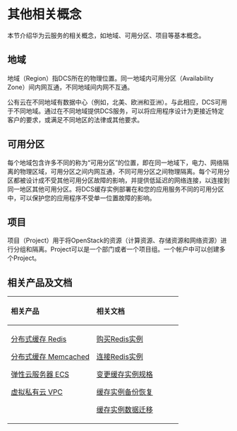 # 其他相关概念<a name="ZH-CN_TOPIC_0144197362"></a>

本节介绍华为云服务的相关概念，如地域、可用分区、项目等基本概念。

## 地域<a name="zh-cn_topic_0071033893_section12981046466"></a>

地域（Region）指DCS所在的物理位置。同一地域内可用分区（Availability Zone）间内网互通，不同地域间内网不互通。

公有云在不同地域有数据中心（例如，北美、欧洲和亚洲）。与此相应，DCS可用于不同地域。通过在不同地域提供DCS服务，可以将应用程序设计为更接近特定客户的要求，或满足不同地区的法律或其他要求。

## 可用分区<a name="zh-cn_topic_0071033893_section929920462617"></a>

每个地域包含许多不同的称为“可用分区”的位置，即在同一地域下，电力、网络隔离的物理区域，可用分区之间内网互通，不同可用分区之间物理隔离。每个可用分区都被设计成不受其他可用分区故障的影响，并提供低延迟的网络连接，以连接到同一地区其他可用分区。将DCS缓存实例部署在和您的应用服务不同的可用分区中，可以保护您的应用程序不受单一位置故障的影响。

## 项目<a name="zh-cn_topic_0071033893_section8561162475017"></a>

项目（Project）用于将OpenStack的资源（计算资源、存储资源和网络资源）进行分组和隔离。Project可以是一个部门或者一个项目组。一个帐户中可以创建多个Project。

## 相关产品及文档<a name="zh-cn_topic_0071033893_section1513819161390"></a>

<a name="zh-cn_topic_0071033893_zh-cn_topic_0046844820_table1073594361220"></a>
<table><thead align="left"><tr id="zh-cn_topic_0071033893_zh-cn_topic_0046844820_row197372430123"><th class="cellrowborder" valign="top" width="50%" id="mcps1.1.3.1.1"><p id="zh-cn_topic_0071033893_zh-cn_topic_0046844820_p4737243111216"><a name="zh-cn_topic_0071033893_zh-cn_topic_0046844820_p4737243111216"></a><a name="zh-cn_topic_0071033893_zh-cn_topic_0046844820_p4737243111216"></a>相关产品</p>
</th>
<th class="cellrowborder" valign="top" width="50%" id="mcps1.1.3.1.2"><p id="zh-cn_topic_0071033893_zh-cn_topic_0046844820_p18737144301214"><a name="zh-cn_topic_0071033893_zh-cn_topic_0046844820_p18737144301214"></a><a name="zh-cn_topic_0071033893_zh-cn_topic_0046844820_p18737144301214"></a>相关文档</p>
</th>
</tr>
</thead>
<tbody><tr id="zh-cn_topic_0071033893_zh-cn_topic_0046844820_row17371443131210"><td class="cellrowborder" valign="top" width="50%" headers="mcps1.1.3.1.1 "><p id="zh-cn_topic_0071033893_zh-cn_topic_0046844820_p13372054101419"><a name="zh-cn_topic_0071033893_zh-cn_topic_0046844820_p13372054101419"></a><a name="zh-cn_topic_0071033893_zh-cn_topic_0046844820_p13372054101419"></a><a href="https://www.huaweicloud.com/product/dcs.html?infodocbz" target="_blank" rel="noopener noreferrer">分布式缓存 Redis</a></p>
<p id="zh-cn_topic_0071033893_zh-cn_topic_0046844820_p19548105714519"><a name="zh-cn_topic_0071033893_zh-cn_topic_0046844820_p19548105714519"></a><a name="zh-cn_topic_0071033893_zh-cn_topic_0046844820_p19548105714519"></a><a href="https://www.huaweicloud.com/product/dcsmem.html?infodocbz" target="_blank" rel="noopener noreferrer">分布式缓存 Memcached</a></p>
<p id="zh-cn_topic_0071033893_zh-cn_topic_0046844820_p8862161219564"><a name="zh-cn_topic_0071033893_zh-cn_topic_0046844820_p8862161219564"></a><a name="zh-cn_topic_0071033893_zh-cn_topic_0046844820_p8862161219564"></a><a href="https://www.huaweicloud.com/product/ecs.html?infodocbz" target="_blank" rel="noopener noreferrer">弹性云服务器 ECS</a></p>
<p id="zh-cn_topic_0071033893_zh-cn_topic_0046844820_p841193941416"><a name="zh-cn_topic_0071033893_zh-cn_topic_0046844820_p841193941416"></a><a name="zh-cn_topic_0071033893_zh-cn_topic_0046844820_p841193941416"></a><a href="http://www.huaweicloud.com/product/vpc.html?infodocbz" target="_blank" rel="noopener noreferrer">虚拟私有云 VPC</a></p>
</td>
<td class="cellrowborder" valign="top" width="50%" headers="mcps1.1.3.1.2 "><p id="zh-cn_topic_0071033893_zh-cn_topic_0046844820_p1381695711471"><a name="zh-cn_topic_0071033893_zh-cn_topic_0046844820_p1381695711471"></a><a name="zh-cn_topic_0071033893_zh-cn_topic_0046844820_p1381695711471"></a><a href="https://support.huaweicloud.com/usermanual-dcs/dcs-zh-ug-180315001.html?infodocbz" target="_blank" rel="noopener noreferrer">购买Redis实例</a></p>
<p id="zh-cn_topic_0071033893_zh-cn_topic_0046844820_p682916370595"><a name="zh-cn_topic_0071033893_zh-cn_topic_0046844820_p682916370595"></a><a name="zh-cn_topic_0071033893_zh-cn_topic_0046844820_p682916370595"></a><a href="https://support.huaweicloud.com/usermanual-dcs/zh-cn_topic_0082114847.html?infodocbz" target="_blank" rel="noopener noreferrer">连接Redis实例</a></p>
<p id="zh-cn_topic_0071033893_zh-cn_topic_0046844820_p16726748155912"><a name="zh-cn_topic_0071033893_zh-cn_topic_0046844820_p16726748155912"></a><a name="zh-cn_topic_0071033893_zh-cn_topic_0046844820_p16726748155912"></a><a href="https://support.huaweicloud.com/usermanual-dcs/zh-cn_topic_0061845451.html?infodocbz" target="_blank" rel="noopener noreferrer">变更缓存实例规格</a></p>
<p id="zh-cn_topic_0071033893_zh-cn_topic_0046844820_p12250886517"><a name="zh-cn_topic_0071033893_zh-cn_topic_0046844820_p12250886517"></a><a name="zh-cn_topic_0071033893_zh-cn_topic_0046844820_p12250886517"></a><a href="https://support.huaweicloud.com/usermanual-dcs/zh-cn_topic_0079545637.html?infodocbz" target="_blank" rel="noopener noreferrer">缓存实例备份恢复</a></p>
<p id="zh-cn_topic_0071033893_zh-cn_topic_0046844820_p143616360517"><a name="zh-cn_topic_0071033893_zh-cn_topic_0046844820_p143616360517"></a><a name="zh-cn_topic_0071033893_zh-cn_topic_0046844820_p143616360517"></a><a href="https://support.huaweicloud.com/migration-dcs/zh-cn_topic_0078784423.html?infodocbz" target="_blank" rel="noopener noreferrer">缓存实例数据迁移</a></p>
</td>
</tr>
</tbody>
</table>

